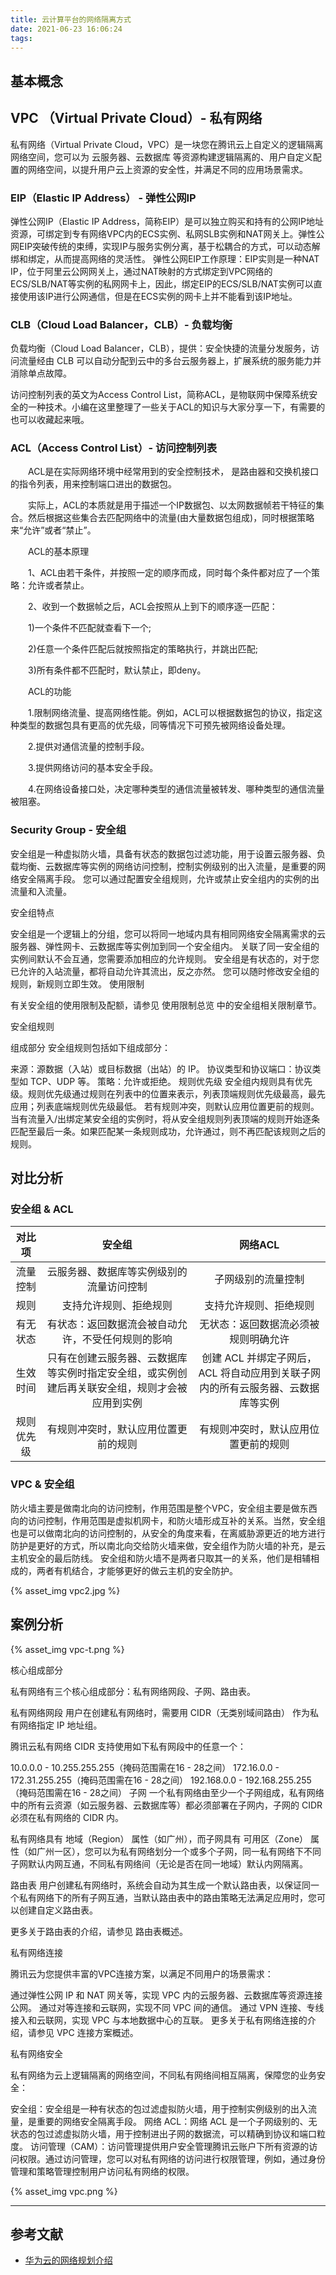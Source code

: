 ```yaml
---
title: 云计算平台的网络隔离方式
date: 2021-06-23 16:06:24
tags:
---
```


## 基本概念

## VPC （Virtual Private Cloud）- 私有网络 

私有网络（Virtual Private Cloud，VPC）是一块您在腾讯云上自定义的逻辑隔离网络空间，您可以为 云服务器、云数据库 等资源构建逻辑隔离的、用户自定义配置的网络空间，以提升用户云上资源的安全性，并满足不同的应用场景需求。

### EIP（Elastic IP Address） - 弹性公网IP

弹性公网IP（Elastic IP Address，简称EIP）是可以独立购买和持有的公网IP地址资源，可绑定到专有网络VPC内的ECS实例、私网SLB实例和NAT网关上。弹性公网EIP突破传统的束缚，实现IP与服务实例分离，基于松耦合的方式，可以动态解绑和绑定，从而提高网络的灵活性。
弹性公网EIP工作原理：EIP实则是一种NAT IP，位于阿里云公网网关上，通过NAT映射的方式绑定到VPC网络的ECS/SLB/NAT等实例的私网网卡上，因此，绑定EIP的ECS/SLB/NAT实例可以直接使用该IP进行公网通信，但是在ECS实例的网卡上并不能看到该IP地址。

### CLB（Cloud Load Balancer，CLB）- 负载均衡

负载均衡（Cloud Load Balancer，CLB），提供：安全快捷的流量分发服务，访问流量经由 CLB 可以自动分配到云中的多台云服务器上，扩展系统的服务能力并消除单点故障。

访问控制列表的英文为Access Control List，简称ACL，是物联网中保障系统安全的一种技术。小编在这里整理了一些关于ACL的知识与大家分享一下，有需要的也可以收藏起来哦。

### ACL（Access Control List）- 访问控制列表

　　ACL是在实际网络环境中经常用到的安全控制技术， 是路由器和交换机接口的指令列表，用来控制端口进出的数据包。

　　实际上，ACL的本质就是用于描述一个IP数据包、以太网数据帧若干特征的集合。然后根据这些集合去匹配网络中的流量(由大量数据包组成)，同时根据策略来“允许”或者“禁止”。

　　ACL的基本原理

　　1、ACL由若干条件，并按照一定的顺序而成，同时每个条件都对应了一个策略：允许或者禁止。

　　2、收到一个数据帧之后，ACL会按照从上到下的顺序逐一匹配：

　　1)一个条件不匹配就查看下一个;

　　2)任意一个条件匹配后就按照指定的策略执行，并跳出匹配;

　　3)所有条件都不匹配时，默认禁止，即deny。

　　ACL的功能

　　1.限制网络流量、提高网络性能。例如，ACL可以根据数据包的协议，指定这种类型的数据包具有更高的优先级，同等情况下可预先被网络设备处理。

　　2.提供对通信流量的控制手段。

　　3.提供网络访问的基本安全手段。

　　4.在网络设备接口处，决定哪种类型的通信流量被转发、哪种类型的通信流量被阻塞。

### Security Group - 安全组

安全组是一种虚拟防火墙，具备有状态的数据包过滤功能，用于设置云服务器、负载均衡、云数据库等实例的网络访问控制，控制实例级别的出入流量，是重要的网络安全隔离手段。
您可以通过配置安全组规则，允许或禁止安全组内的实例的出流量和入流量。

安全组特点

安全组是一个逻辑上的分组，您可以将同一地域内具有相同网络安全隔离需求的云服务器、弹性网卡、云数据库等实例加到同一个安全组内。
关联了同一安全组的实例间默认不会互通，您需要添加相应的允许规则。
安全组是有状态的，对于您已允许的入站流量，都将自动允许其流出，反之亦然。
您可以随时修改安全组的规则，新规则立即生效。
使用限制

有关安全组的使用限制及配额，请参见 使用限制总览 中的安全组相关限制章节。

安全组规则

组成部分
安全组规则包括如下组成部分：

来源：源数据（入站）或目标数据（出站）的 IP。
协议类型和协议端口：协议类型如 TCP、UDP 等。
策略：允许或拒绝。
规则优先级
安全组内规则具有优先级。规则优先级通过规则在列表中的位置来表示，列表顶端规则优先级最高，最先应用；列表底端规则优先级最低。
若有规则冲突，则默认应用位置更前的规则。
当有流量入/出绑定某安全组的实例时，将从安全组规则列表顶端的规则开始逐条匹配至最后一条。如果匹配某一条规则成功，允许通过，则不再匹配该规则之后的规则。

## 对比分析

### 安全组 & ACL


| 对比项 | 安全组 | 网络ACL |
|:---:|:---:|:---:|
|流量控制|云服务器、数据库等实例级别的流量访问控制|子网级别的流量控制|
|规则|支持允许规则、拒绝规则|支持允许规则、拒绝规则|
|有无状态|有状态：返回数据流会被自动允许，不受任何规则的影响|无状态：返回数据流必须被规则明确允许|
|生效时间|只有在创建云服务器、云数据库等实例时指定安全组，或实例创建后再关联安全组，规则才会被应用到实例|创建 ACL 并绑定子网后，ACL 将自动应用到关联子网内的所有云服务器、云数据库等实例|
|规则优先级|有规则冲突时，默认应用位置更前的规则|有规则冲突时，默认应用位置更前的规则|


### VPC & 安全组

防火墙主要是做南北向的访问控制，作用范围是整个VPC，安全组主要是做东西向的访问控制，作用范围是虚拟机网卡，和防火墙形成互补的关系。当然，安全组也是可以做南北向的访问控制的，从安全的角度来看，在离威胁源更近的地方进行防护是更好的方式，所以南北向交给防火墙来做，安全组作为防火墙的补充，是云主机安全的最后防线。
安全组和防火墙不是两者只取其一的关系，他们是相辅相成的，两者有机结合，才能够更好的做云主机的安全防护。

{% asset_img vpc2.jpg %}


## 案例分析

{% asset_img vpc-t.png %}

核心组成部分

私有网络有三个核心组成部分：私有网络网段、子网、路由表。

私有网络网段
用户在创建私有网络时，需要用 CIDR（无类别域间路由） 作为私有网络指定 IP 地址组。

腾讯云私有网络 CIDR 支持使用如下私有网段中的任意一个：

10.0.0.0 - 10.255.255.255（掩码范围需在16 - 28之间）
172.16.0.0 - 172.31.255.255（掩码范围需在16 - 28之间）
192.168.0.0 - 192.168.255.255 （掩码范围需在16 - 28之间）
子网
一个私有网络由至少一个子网组成，私有网络中的所有云资源（如云服务器、云数据库等）都必须部署在子网内，子网的 CIDR 必须在私有网络的 CIDR 内。

私有网络具有 地域（Region） 属性（如广州），而子网具有 可用区（Zone） 属性（如广州一区），您可以为私有网络划分一个或多个子网，同一私有网络下不同子网默认内网互通，不同私有网络间（无论是否在同一地域）默认内网隔离。


路由表
用户创建私有网络时，系统会自动为其生成一个默认路由表，以保证同一个私有网络下的所有子网互通，当默认路由表中的路由策略无法满足应用时，您可以创建自定义路由表。

更多关于路由表的介绍，请参见 路由表概述。

私有网络连接

腾讯云为您提供丰富的VPC连接方案，以满足不同用户的场景需求：

通过弹性公网 IP 和 NAT 网关等，实现 VPC 内的云服务器、云数据库等资源连接公网。
通过对等连接和云联网，实现不同 VPC 间的通信。
通过 VPN 连接、专线接入和云联网，实现 VPC 与本地数据中心的互联。
更多关于私有网络连接的介绍，请参见 VPC 连接方案概述。

私有网络安全

私有网络为云上逻辑隔离的网络空间，不同私有网络间相互隔离，保障您的业务安全：

安全组：安全组是一种有状态的包过滤虚拟防火墙，用于控制实例级别的出入流量，是重要的网络安全隔离手段。
网络 ACL：网络 ACL 是一个子网级别的、无状态的包过滤虚拟防火墙，用于控制进出子网的数据流，可以精确到协议和端口粒度。
访问管理（CAM）：访问管理提供用户安全管理腾讯云账户下所有资源的访问权限。通过访问管理，您可以对私有网络的访问进行权限管理，例如，通过身份管理和策略管理控制用户访问私有网络的权限。


{% asset_img vpc.png %}

---

## 参考文献

- [华为云的网络规划介绍](https://support.huaweicloud.com/eu-west-0-usermanual-vpc/vpc_0001.html)